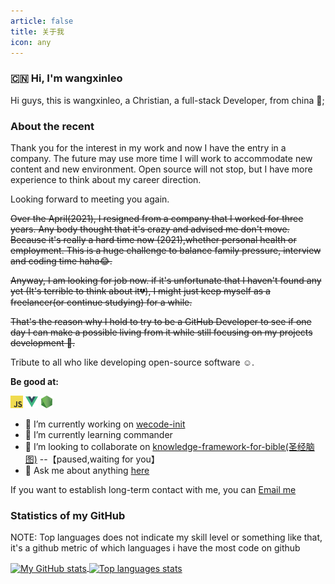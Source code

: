 ```yaml
---
article: false
title: 关于我
icon: any
---
```


### :cn: Hi, I'm wangxinleo

Hi guys, this is wangxinleo, a Christian, a full-stack Developer, from china 🐾;

### About the recent

Thank you for the interest in my work and now I have the entry in a company. The future may use more time I will work to accommodate new content and new environment. Open source will not stop, but I have more experience to think about my career direction.

Looking forward to meeting you again.

~~Over the April(2021), I resigned from a company that I worked for three years. Any body thought that it's crazy and advised me don't move. Because it's really a hard time now (2021),whether personal health or employment. This is a huge challenge to balance family pressure, interview and coding time haha😂.~~

~~Anyway, I am looking for job now. if it's unfortunate that I haven't found any yet (It's terrible to think about it💔), I might just keep myself as a freelancer(or continue studying) for a while.~~

~~That's the reason why I hold to try to be a GitHub Developer to see if one day I can make a possible living from it while still focusing on my projects development 👵.~~

Tribute to all who like developing open-source software ☺️.

**Be good at:**

<code><img height="20" src="https://raw.githubusercontent.com/github/explore/80688e429a7d4ef2fca1e82350fe8e3517d3494d/topics/javascript/javascript.png"></code>
<code><img height="20" src="https://raw.githubusercontent.com/github/explore/80688e429a7d4ef2fca1e82350fe8e3517d3494d/topics/vue/vue.png"></code>
<code><img height="20" src="https://raw.githubusercontent.com/github/explore/80688e429a7d4ef2fca1e82350fe8e3517d3494d/topics/nodejs/nodejs.png"></code>

- 🔭 I’m currently working on [wecode-init](https://github.com/wangxinleo/wecode-init)
- 🌱 I’m currently learning commander
- 👯 I’m looking to collaborate on [knowledge-framework-for-bible(圣经脑图)](https://wangxin_leo.gitee.io/knowledge-framework-for-bible/) --【paused,waiting for you】
- 💬 Ask me about anything [here](https://github.com/wangxinleo/wangxinleo/issues)

If you want to establish long-term contact with me, you can [Email me](mailto:wangxin.leo@outlook.com)

### Statistics of my GitHub

NOTE: Top languages does not indicate my skill level or something like that, it's a github metric of which languages i have the most code on github

<div>
  <a href="https://github.com/wangxinleo">
    <img align="center" alt="My GitHub stats" src="https://github-readme-stats.vercel.app/api?username=wangxinleo&show_icons=true" />
  </a>
  <a href="https://github.com/wangxinleo">
    <img align="center" alt="Top languages stats" src="https://github-readme-stats.vercel.app/api/top-langs/?username=wangxinleo&layout=compact&hide=tsql" />
  </a>
	<!-- <a href="https://github.com/anuraghazra/github-readme-stats">
  <img align="center" src="https://github-readme-stats.anuraghazra1.vercel.app/api/pin/?username=wangxinleo" />
</a>     -->
</div>
